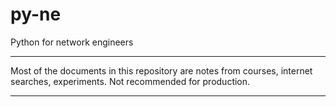 # py-ne
Python for network engineers

*****************************************************************************

Most of the documents in this repository are notes from courses, internet searches, experiments. Not recommended for production.

*****************************************************************************
